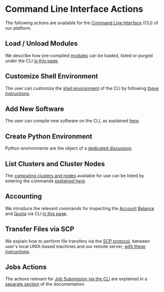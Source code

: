 # Command Line Interface Actions

The following actions are available for the [Command Line Interface](../overview.md) (CLI) of our platform.

## Load / Unload Modules

We describe how pre-compiled [modules](../environment.md#modules) can be loaded, listed or purged under the CLI [in this page](modules.md).

## Customize Shell Environment

The user can customize the [shell environment](../environment.md#shell-type) of the CLI by following [these instructions](customize.md).

## Add New Software

The user can compile new software on the CLI, as explained [here](add-software.md).

## Create Python Environment

Python environments are the object of a [dedicated discussion](create-python-env.md).

## List Clusters and Cluster Nodes

The [computing clusters and nodes](../../infrastructure/clusters/overview.md) available for use can be listed by entering the commands [explained here](list-clusters.md).

## Accounting

We introduce the relevant commands for inspecting the [Account](../../accounts/overview.md) [Balance](../../accounts/balance.md) and [Quota](../../accounts/quota.md) via CLI [in this page](balance-quota.md). 

## Transfer Files via SCP

We explain how to perform file transfers via the [SCP protocol](../../remote-connection/ssh.md#transfer-files-with-scp), between user's local UNIX-based machines and our remote server, [with these instructions](transfer-files-scp.md).

## Jobs Actions

The actions relevant for [Job Submission via the CLI](../../jobs-cli/overview.md) are explained in a [separate section](../../jobs-cli/actions/overview.md) of the documentation.
